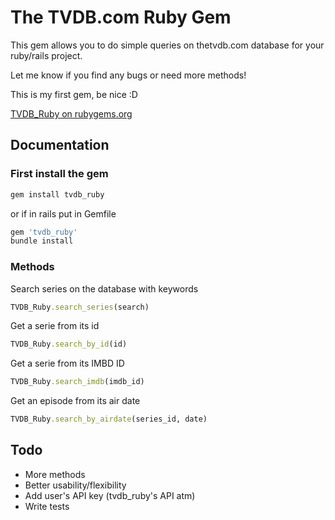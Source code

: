 The TVDB.com Ruby Gem
=====================

This gem allows you to do simple queries on thetvdb.com database for your ruby/rails project.

Let me know if you find any bugs or need more methods!

This is my first gem, be nice :D

[TVDB_Ruby on rubygems.org](https://rubygems.org/gems/tvdb_ruby/)

Documentation
-------------
### First install the gem
```ruby
gem install tvdb_ruby
```
or if in rails put in Gemfile
```ruby
gem 'tvdb_ruby'
bundle install
```

### Methods
Search series on the database with keywords
```ruby
TVDB_Ruby.search_series(search)
```

Get a serie from its id
```ruby
TVDB_Ruby.search_by_id(id)
```

Get a serie from its IMBD ID
```ruby
TVDB_Ruby.search_imdb(imdb_id)
```

Get an episode from its air date
```ruby
TVDB_Ruby.search_by_airdate(series_id, date)
```

Todo
----
+ More methods
+ Better usability/flexibility
+ Add user's API key (tvdb_ruby's API atm)
+ Write tests